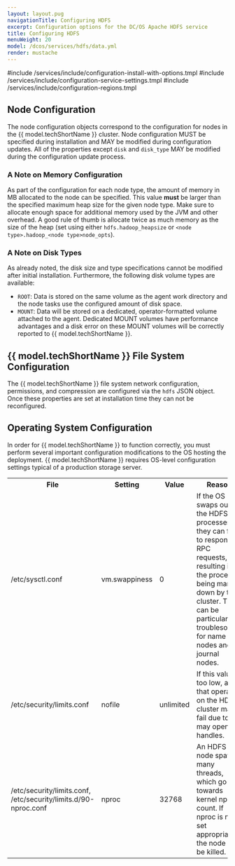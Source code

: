 ```yaml
---
layout: layout.pug
navigationTitle: Configuring HDFS
excerpt: Configuration options for the DC/OS Apache HDFS service
title: Configuring HDFS
menuWeight: 20
model: /dcos/services/hdfs/data.yml
render: mustache
---
```


#include /services/include/configuration-install-with-options.tmpl
#include /services/include/configuration-service-settings.tmpl
#include /services/include/configuration-regions.tmpl

## Node Configuration

The node configuration objects correspond to the configuration for nodes in the {{ model.techShortName }} cluster. Node configuration MUST be specified during installation and MAY be modified during configuration updates. All of the properties except `disk` and `disk_type` MAY be modified during the configuration update process.

### A Note on Memory Configuration

As part of the configuration for each node type, the amount of memory in MB allocated to the node can be specified. This value **must** be larger than the specified maximum heap size for the given node type. Make sure to allocate enough space for additional memory used by the JVM and other overhead. A good rule of thumb is allocate twice as much memory as the size of the heap (set using either `hdfs.hadoop_heapsize` or `<node type>.hadoop_<node type>node_opts`).

### A Note on Disk Types

As already noted, the disk size and type specifications cannot be modified after initial installation. Furthermore, the following disk volume types are available:

* `ROOT`: Data is stored on the same volume as the agent work directory and the node tasks use the configured amount of disk space.
* `MOUNT`: Data will be stored on a dedicated, operator-formatted volume attached to the agent. Dedicated MOUNT volumes have performance advantages and a disk error on these MOUNT volumes will be correctly reported to {{ model.techShortName }}.

## {{ model.techShortName }} File System Configuration

The {{ model.techShortName }} file system network configuration, permissions, and compression are configured via the `hdfs` JSON object. Once these properties are set at installation time they can not be reconfigured.

## Operating System Configuration

In order for {{ model.techShortName }} to function correctly, you must perform several important configuration modifications to the OS hosting the deployment. {{ model.techShortName }} requires OS-level configuration settings typical of a production storage server.

<table class="table">

  <tr>
    <th>File</th>
    <th>Setting</th>
    <th>Value</th>
    <th>Reason</th>
  </tr>

   <tr>
    <td>/etc/sysctl.conf</td>
    <td>vm.swappiness</td>
    <td>0</td>
    <td>If the OS swaps out the HDFS processes, they can fail to respond to RPC requests, resulting in the process being marked down by the cluster. This can be particularly troublesome for name nodes and journal nodes.</td>
  </tr>

  <tr>
    <td>/etc/security/limits.conf</td>
    <td>nofile</td>
    <td>unlimited</td>
    <td>If this value is too low, a job that operate on the HDFS cluster may fail due to too may open file handles.</td>
  </tr>

  <tr>
    <td>/etc/security/limits.conf, /etc/security/limits.d/90-nproc.conf</td>
    <td>nproc</td>
    <td>32768</td>
    <td>An HDFS node spawns many threads, which go towards kernel nproc count. If nproc is not set appropriately, the node will be killed.</td>
  </tr>

</table>
